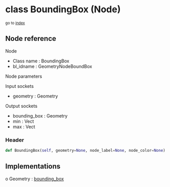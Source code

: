 # class BoundingBox (Node)

<sub>go to [index](/docs/index.md)</sub>

## Node reference

Node
 - Class name : BoundingBox
 - bl_idname : GeometryNodeBoundBox

Node parameters

Input sockets
 - geometry : Geometry

Output sockets
 - bounding_box : Geometry
 - min : Vect
 - max : Vect

### Header

``` python
def BoundingBox(self, geometry=None, node_label=None, node_color=None):
```

## Implementations

o Geometry : [bounding_box](/docs/GeoNodes_classes/bounding_box.md) 

